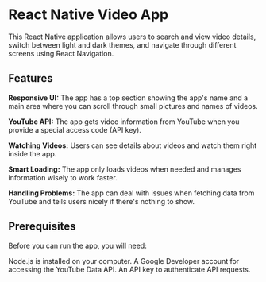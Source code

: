 # **React Native Video App**
This React Native application allows users to search and view video details, switch between light and dark themes, and navigate through different screens using React Navigation.

## **Features**

**Responsive UI:** The app has a top section showing the app's name and a main area where you can scroll through small pictures and names of videos.

**YouTube API:** The app gets video information from YouTube when you provide a special access code (API key).

**Watching Videos:** Users can see details about videos and watch them right inside the app.

**Smart Loading:** The app only loads videos when needed and manages information wisely to work faster.

**Handling Problems:** The app can deal with issues when fetching data from YouTube and tells users nicely if there's nothing to show.

## **Prerequisites**
Before you can run the app, you will need:

Node.js is installed on your computer.
A Google Developer account for accessing the YouTube Data API.
An API key to authenticate API requests.
